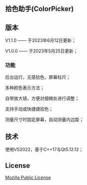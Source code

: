 ## 拾色助手(ColorPicker)

## 版本

V1.1.0 —— 于2023年6月12日更新；

V1.0.0 —— 于2023年5月25日更新；

### 功能

后台运行，无感拾色，屏幕标尺；

多种颜色表示方法；

自带放大镜，方便对细微处进行调整；

支持手动或快捷键拾色；

测量尺寸时固定屏幕，自动测量内边距；


## 技术

使用VS2022，基于C++17与Qt5.12.12；

## License

[Mozilla Public License](https://www.mozilla.org/en-US/MPL/2.0/)
